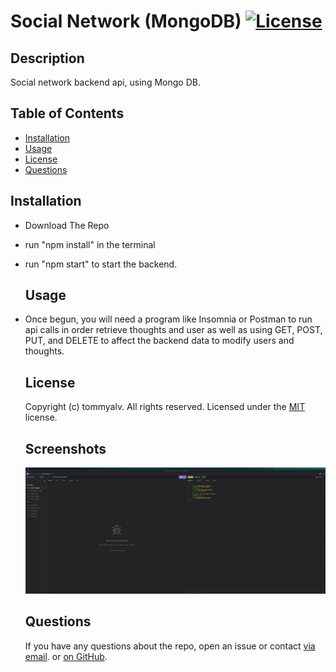
  # Social Network (MongoDB)   [![License](https://img.shields.io/static/v1?label=License&message=MIT&color=blueviolet&style=for-the-badge)](https://opensource.org/licenses/MIT)
    
  ## Description
Social network backend api, using Mongo DB.
  
  ## Table of Contents
  - [Installation](#installation)
  - [Usage](#usage)
  - [License](#license)
  - [Questions](#questions)
    
  
  ## Installation
  
- Download The Repo
- run "npm install" in the terminal
- run "npm start" to start the backend. 
  
  ## Usage
  
- Once begun, you will need a program like Insomnia or Postman to run api calls in order retrieve thoughts and user as well as using GET, POST, PUT, and DELETE to affect the backend data to modify users and thoughts.
  
  
  
  ## License
  Copyright (c) tommyalv. All rights reserved.
  Licensed under the [MIT](https://opensource.org/licenses/MIT) license.

  ## Screenshots
  ![screenshot](/assets/socialnetwork.gif)
    
  
  
  ## Questions
  If you have any questions about the repo, open an issue or contact [via email](mailto:tommyalvarado2@gmail.com). or [on GitHub](https://github.com/tommyalv).
    